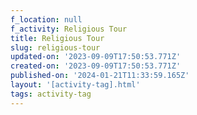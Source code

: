 ```yaml
---
f_location: null
f_activity: Religious Tour
title: Religious Tour
slug: religious-tour
updated-on: '2023-09-09T17:50:53.771Z'
created-on: '2023-09-09T17:50:53.771Z'
published-on: '2024-01-21T11:33:59.165Z'
layout: '[activity-tag].html'
tags: activity-tag
---
```



